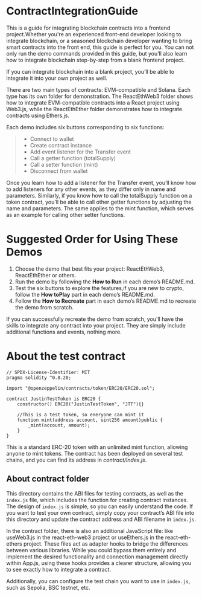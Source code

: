 # ContractIntegrationGuide

This is a guide for integrating blockchain contracts into a frontend project.Whether you're an experienced front-end developer looking to integrate blockchain, or a seasoned blockchain developer wanting to bring smart contracts into the front end, this guide is perfect for you.
You can not only run the demo commands provided in this guide, but you’ll also learn how to integrate blockchain step-by-step from a blank frontend project.

If you can integrate blockchain into a blank project, you’ll be able to integrate it into your own project as well.

There are two main types of contracts: EVM-compatible and Solana. Each type has its own folder for demonstration. The ReactEthWeb3 folder shows how to integrate EVM-compatible contracts into a React project using Web3.js, while the ReactEthEther folder demonstrates how to integrate contracts using Ethers.js.

Each demo includes six buttons corresponding to six functions:

>* Connect to wallet
>* Create contract instance
>* Add event listener for the Transfer event
>* Call a getter function (totalSupply)
>* Call a setter function (mint)
>* Disconnect from wallet

Once you learn how to add a listener for the Transfer event, you’ll know how to add listeners for any other events, as they differ only in name and parameters. Similarly, if you know how to call the totalSupply function on a token contract, you’ll be able to call other getter functions by adjusting the name and parameters. The same applies to the mint function, which serves as an example for calling other setter functions.

# Suggested Order for Using These Demos
1. Choose the demo that best fits your project: ReactEthWeb3, ReactEthEther or others.
2. Run the demo by following the **How to Run** in each demo’s README.md.
3. Test the six buttons to explore the features,if you are new to crypto, follow the **How toPlay** part in each demo’s README.md.
4. Follow the **How to Recreate** part in each demo’s README.md to recreate the demo from scratch.

If you can successfully recreate the demo from scratch, you'll have the skills to integrate any contract into your project. They are simply include additional functions and events, nothing more.

# About the test contract

```
// SPDX-License-Identifier: MIT
pragma solidity ^0.8.20;

import "@openzeppelin/contracts/token/ERC20/ERC20.sol";

contract JustinTestToken is ERC20 {
    constructor() ERC20("JustinTestToken", "JTT"){}

    //This is a test token, so eneryone can mint it
    function mint(address account, uint256 amount)public {
        _mint(account, amount);
    }
}
```
This is a standard ERC-20 token with an unlimited mint function, allowing anyone to mint tokens. The contract has been deployed on several test chains, and you can find its address in *contract/index.js*.

## About contract folder
This directory contains the ABI files for testing contracts, as well as the `index.js` file, which includes the function for creating contract instances. The design of `index.js` is simple, so you can easily understand the code. If you want to test your own contract, simply copy your contract’s ABI file into this directory and update the contract address and ABI filename in `index.js`.

In the contract folder, there is also an additional JavaScript file: like useWeb3.js in the react-eth-web3 project or useEthers.js in the react-eth-ethers project. These files act as adapter hooks to bridge the differences between various libraries. While you could bypass them entirely and implement the desired functionality and connection management directly within App.js, using these hooks provides a clearer structure, allowing you to see exactly how to integrate a contract.

Additionally, you can configure the test chain you want to use in `index.js`, such as Sepolia, BSC testnet, etc.